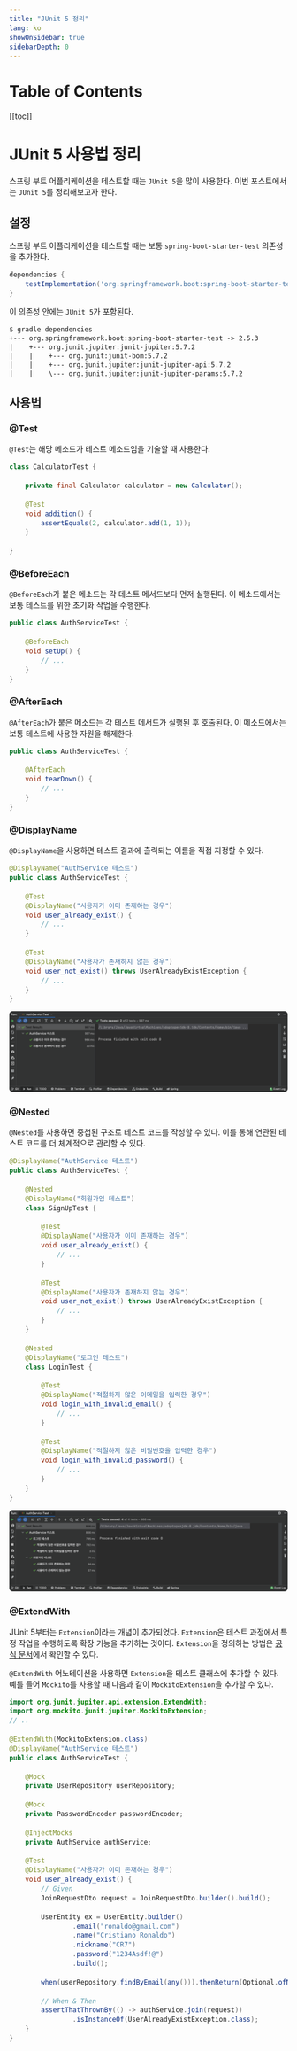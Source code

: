 ```yaml
---
title: "JUnit 5 정리"
lang: ko
showOnSidebar: true
sidebarDepth: 0
---
```


# Table of Contents
[[toc]]

# JUnit 5 사용법 정리
스프링 부트 어플리케이션을 테스트할 때는 `JUnit 5`을 많이 사용한다. 이번 포스트에서는 `JUnit 5`를 정리해보고자 한다.

## 설정
스프링 부트 어플리케이션을 테스트할 때는 보통 `spring-boot-starter-test` 의존성을 추가한다.
``` groovy
dependencies {
    testImplementation('org.springframework.boot:spring-boot-starter-test')
} 
```
이 의존성 안에는 `JUnit 5`가 포함된다.
```
$ gradle dependencies
+--- org.springframework.boot:spring-boot-starter-test -> 2.5.3
|    +--- org.junit.jupiter:junit-jupiter:5.7.2
|    |    +--- org.junit:junit-bom:5.7.2
|    |    +--- org.junit.jupiter:junit-jupiter-api:5.7.2
|    |    \--- org.junit.jupiter:junit-jupiter-params:5.7.2
```

## 사용법

### @Test
`@Test`는 해당 메소드가 테스트 메소드임을 기술할 때 사용한다.
``` java
class CalculatorTest {

    private final Calculator calculator = new Calculator();

    @Test
    void addition() {
        assertEquals(2, calculator.add(1, 1));
    }

}
```

### @BeforeEach
`@BeforeEach`가 붙은 메소드는 각 테스트 메서드보다 먼저 실행된다. 이 메소드에서는 보통 테스트를 위한 초기화 작업을 수행한다.
``` java
public class AuthServiceTest {

    @BeforeEach
    void setUp() {
        // ...
    }
}
```

### @AfterEach
`@AfterEach`가 붙은 메소드는 각 테스트 메서드가 실행된 후 호출된다. 이 메소드에서는 보통 테스트에 사용한 자원을 해제한다.
``` java
public class AuthServiceTest {

    @AfterEach
    void tearDown() {
        // ...
    }
}
```

### @DisplayName
`@DisplayName`을 사용하면 테스트 결과에 출력되는 이름을 직접 지정할 수 있다.
``` java
@DisplayName("AuthService 테스트")
public class AuthServiceTest {

    @Test
    @DisplayName("사용자가 이미 존재하는 경우")
    void user_already_exist() {
        // ...
    }

    @Test
    @DisplayName("사용자가 존재하지 않는 경우")
    void user_not_exist() throws UserAlreadyExistException {
        // ...
    }
}
```
![](./20220201_junit5/1.png)

### @Nested
`@Nested`를 사용하면 중첩된 구조로 테스트 코드를 작성할 수 있다. 이를 통해 연관된 테스트 코드를 더 체계적으로 관리할 수 있다.
``` java
@DisplayName("AuthService 테스트")
public class AuthServiceTest {

    @Nested
    @DisplayName("회원가입 테스트")
    class SignUpTest {

        @Test
        @DisplayName("사용자가 이미 존재하는 경우")
        void user_already_exist() {
            // ...
        }

        @Test
        @DisplayName("사용자가 존재하지 않는 경우")
        void user_not_exist() throws UserAlreadyExistException {
            // ...
        }
    }

    @Nested
    @DisplayName("로그인 테스트")
    class LoginTest {
        
        @Test
        @DisplayName("적절하지 않은 이메일을 입력한 경우")
        void login_with_invalid_email() {
            // ...
        }

        @Test
        @DisplayName("적절하지 않은 비밀번호을 입력한 경우")
        void login_with_invalid_password() {
            // ...
        }
    }
}
```
![](./20220201_junit5/2.png)

### @ExtendWith
JUnit 5부터는 `Extension`이라는 개념이 추가되었다. `Extension`은 테스트 과정에서 특정 작업을 수행하도록 확장 기능을 추가하는 것이다. `Extension`을 정의하는 방법은 [공식 문서](https://junit.org/junit5/docs/current/user-guide/#extensions)에서 확인할 수 있다.

`@ExtendWith` 어노테이션을 사용하면 `Extension`을 테스트 클래스에 추가할 수 있다. 예를 들어 `Mockito`를 사용할 때 다음과 같이 `MockitoExtension`을 추가할 수 있다.
``` java
import org.junit.jupiter.api.extension.ExtendWith;
import org.mockito.junit.jupiter.MockitoExtension;
// ..

@ExtendWith(MockitoExtension.class)
@DisplayName("AuthService 테스트")
public class AuthServiceTest {

    @Mock
    private UserRepository userRepository;

    @Mock
    private PasswordEncoder passwordEncoder;

    @InjectMocks
    private AuthService authService;

    @Test
    @DisplayName("사용자가 이미 존재하는 경우")
    void user_already_exist() {
        // Given
        JoinRequestDto request = JoinRequestDto.builder().build();

        UserEntity ex = UserEntity.builder()
                .email("ronaldo@gmail.com")
                .name("Cristiano Ronaldo")
                .nickname("CR7")
                .password("1234Asdf!@")
                .build();

        when(userRepository.findByEmail(any())).thenReturn(Optional.ofNullable(ex));

        // When & Then
        assertThatThrownBy(() -> authService.join(request))
                .isInstanceOf(UserAlreadyExistException.class);
    }
}
```

